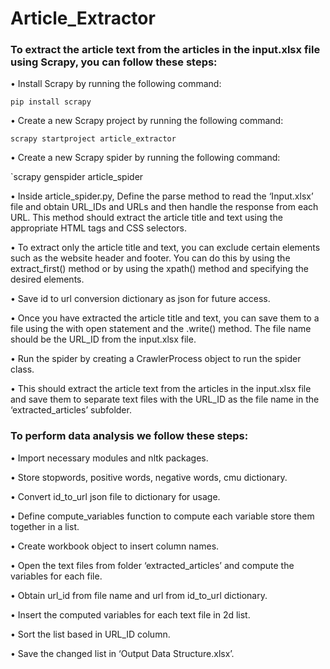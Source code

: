 # Article_Extractor

### To extract the article text from the articles in the input.xlsx file using Scrapy, you can follow these steps:

•	Install Scrapy by running the following command:

`pip install scrapy`

•	Create a new Scrapy project by running the following command:

`scrapy startproject article_extractor`

•	Create a new Scrapy spider by running the following command:

`scrapy genspider article_spider

•	Inside article_spider.py, Define the parse method to read the ‘Input.xlsx’ file and obtain URL_IDs and URLs and then handle the response from each URL. This method should extract the article title and text using the appropriate HTML tags and CSS selectors.

•	To extract only the article title and text, you can exclude certain elements such as the website header and footer. You can do this by using the extract_first() method or by using the xpath() method and specifying the desired elements.

•	Save id to url conversion dictionary as json for future access.

•	Once you have extracted the article title and text, you can save them to a file using the with open statement and the .write() method. The file name should be the URL_ID from the input.xlsx file.

•	Run the spider by creating a CrawlerProcess object to run the spider class.

•	This should extract the article text from the articles in the input.xlsx file and save them to separate text files with the URL_ID as the file name in the ‘extracted_articles’ subfolder.


### To perform data analysis we follow these steps:

  •	Import necessary modules and nltk packages.

  •	Store stopwords, positive words, negative words, cmu dictionary.

  •	Convert id_to_url json file to dictionary for usage.

  •	Define compute_variables function to compute each variable store them together in a list.

  •	Create workbook object to insert column names.

  •	Open the text files from folder ‘extracted_articles’ and compute the variables for each file.

  •	Obtain url_id from file name and url from id_to_url dictionary.

  •	Insert the computed variables for each text file in 2d list.

•	Sort the list based in URL_ID column.

•	Save the changed list in ‘Output Data Structure.xlsx’.

